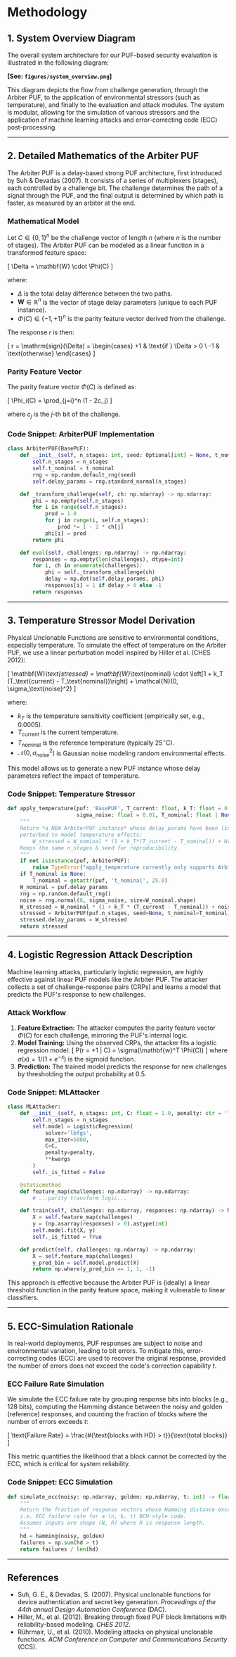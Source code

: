 # Methodology

## 1. System Overview Diagram

The overall system architecture for our PUF-based security evaluation is illustrated in the following diagram:

**[See: `figures/system_overview.png`]**

This diagram depicts the flow from challenge generation, through the Arbiter PUF, to the application of environmental stressors (such as temperature), and finally to the evaluation and attack modules. The system is modular, allowing for the simulation of various stressors and the application of machine learning attacks and error-correcting code (ECC) post-processing.

---

## 2. Detailed Mathematics of the Arbiter PUF

The Arbiter PUF is a delay-based strong PUF architecture, first introduced by Suh & Devadas (2007). It consists of a series of multiplexers (stages), each controlled by a challenge bit. The challenge determines the path of a signal through the PUF, and the final output is determined by which path is faster, as measured by an arbiter at the end.

### Mathematical Model

Let $C \in \{0,1\}^n$ be the challenge vector of length $n$ (where $n$ is the number of stages). The Arbiter PUF can be modeled as a linear function in a transformed feature space:

\[
\Delta = \mathbf{W} \cdot \Phi(C)
\]

where:
- $\Delta$ is the total delay difference between the two paths.
- $\mathbf{W} \in \mathbb{R}^n$ is the vector of stage delay parameters (unique to each PUF instance).
- $\Phi(C) \in \{-1, +1\}^n$ is the parity feature vector derived from the challenge.

The response $r$ is then:

\[
r = \mathrm{sign}(\Delta) = \begin{cases} +1 & \text{if } \Delta > 0 \\ -1 & \text{otherwise} \end{cases}
\]

### Parity Feature Vector

The parity feature vector $\Phi(C)$ is defined as:

\[
\Phi_i(C) = \prod_{j=i}^n (1 - 2c_j)
\]

where $c_j$ is the $j$-th bit of the challenge.

### Code Snippet: ArbiterPUF Implementation

```python
class ArbiterPUF(BasePUF):
    def __init__(self, n_stages: int, seed: Optional[int] = None, t_nominal: float = 25.0) -> None:
        self.n_stages = n_stages
        self.t_nominal = t_nominal
        rng = np.random.default_rng(seed)
        self.delay_params = rng.standard_normal(n_stages)

    def _transform_challenge(self, ch: np.ndarray) -> np.ndarray:
        phi = np.empty(self.n_stages)
        for i in range(self.n_stages):
            prod = 1.0
            for j in range(i, self.n_stages):
                prod *= 1 - 2 * ch[j]
            phi[i] = prod
        return phi

    def eval(self, challenges: np.ndarray) -> np.ndarray:
        responses = np.empty(len(challenges), dtype=int)
        for i, ch in enumerate(challenges):
            phi = self._transform_challenge(ch)
            delay = np.dot(self.delay_params, phi)
            responses[i] = 1 if delay > 0 else -1
        return responses
```

---

## 3. Temperature Stressor Model Derivation

Physical Unclonable Functions are sensitive to environmental conditions, especially temperature. To simulate the effect of temperature on the Arbiter PUF, we use a linear perturbation model inspired by Hiller et al. (CHES 2012):

\[
\mathbf{W}_\text{stressed} = \mathbf{W}_\text{nominal} \cdot \left[1 + k_T (T_\text{current} - T_\text{nominal})\right] + \mathcal{N}(0, \sigma_\text{noise}^2)
\]

where:
- $k_T$ is the temperature sensitivity coefficient (empirically set, e.g., $0.0005$).
- $T_\text{current}$ is the current temperature.
- $T_\text{nominal}$ is the reference temperature (typically $25^\circ$C).
- $\mathcal{N}(0, \sigma_\text{noise}^2)$ is Gaussian noise modeling random environmental effects.

This model allows us to generate a new PUF instance whose delay parameters reflect the impact of temperature.

### Code Snippet: Temperature Stressor

```python
def apply_temperature(puf: 'BasePUF', T_current: float, k_T: float = 0.0005,
                      sigma_noise: float = 0.01, T_nominal: float | None = None) -> 'BasePUF':
    """
    Return *a NEW ArbiterPUF instance* whose delay_params have been linearly
    perturbed to model temperature effects:
        W_stressed = W_nominal * (1 + k_T*(T_current - T_nominal)) + N(0, sigma_noise^2)
    Keeps the same n_stages & seed for reproducibility.
    """
    if not isinstance(puf, ArbiterPUF):
        raise TypeError("apply_temperature currently only supports ArbiterPUF.")
    if T_nominal is None:
        T_nominal = getattr(puf, 't_nominal', 25.0)
    W_nominal = puf.delay_params
    rng = np.random.default_rng()
    noise = rng.normal(0, sigma_noise, size=W_nominal.shape)
    W_stressed = W_nominal * (1 + k_T * (T_current - T_nominal)) + noise
    stressed = ArbiterPUF(puf.n_stages, seed=None, t_nominal=T_nominal)
    stressed.delay_params = W_stressed
    return stressed
```

---

## 4. Logistic Regression Attack Description

Machine learning attacks, particularly logistic regression, are highly effective against linear PUF models like the Arbiter PUF. The attacker collects a set of challenge-response pairs (CRPs) and learns a model that predicts the PUF's response to new challenges.

### Attack Workflow
1. **Feature Extraction:** The attacker computes the parity feature vector $\Phi(C)$ for each challenge, mirroring the PUF's internal logic.
2. **Model Training:** Using the observed CRPs, the attacker fits a logistic regression model:
   \[
   P(r = +1 | C) = \sigma(\mathbf{w}^T \Phi(C))
   \]
   where $\sigma(x) = 1/(1 + e^{-x})$ is the sigmoid function.
3. **Prediction:** The trained model predicts the response for new challenges by thresholding the output probability at 0.5.

### Code Snippet: MLAttacker

```python
class MLAttacker:
    def __init__(self, n_stages: int, C: float = 1.0, penalty: str = 'l2', **kwargs: Any) -> None:
        self.n_stages = n_stages
        self.model = LogisticRegression(
            solver='lbfgs',
            max_iter=5000,
            C=C,
            penalty=penalty,
            **kwargs
        )
        self._is_fitted = False

    @staticmethod
    def feature_map(challenges: np.ndarray) -> np.ndarray:
        # ...parity transform logic...

    def train(self, challenges: np.ndarray, responses: np.ndarray) -> None:
        X = self.feature_map(challenges)
        y = (np.asarray(responses) > 0).astype(int)
        self.model.fit(X, y)
        self._is_fitted = True

    def predict(self, challenges: np.ndarray) -> np.ndarray:
        X = self.feature_map(challenges)
        y_pred_bin = self.model.predict(X)
        return np.where(y_pred_bin == 1, 1, -1)
```

This approach is effective because the Arbiter PUF is (ideally) a linear threshold function in the parity feature space, making it vulnerable to linear classifiers.

---

## 5. ECC-Simulation Rationale

In real-world deployments, PUF responses are subject to noise and environmental variation, leading to bit errors. To mitigate this, error-correcting codes (ECC) are used to recover the original response, provided the number of errors does not exceed the code's correction capability $t$.

### ECC Failure Rate Simulation

We simulate the ECC failure rate by grouping response bits into blocks (e.g., 128 bits), computing the Hamming distance between the noisy and golden (reference) responses, and counting the fraction of blocks where the number of errors exceeds $t$:

\[
\text{Failure Rate} = \frac{\#\{\text{blocks with HD} > t\}}{\text{total blocks}}
\]

This metric quantifies the likelihood that a block cannot be corrected by the ECC, which is critical for system reliability.

### Code Snippet: ECC Simulation

```python
def simulate_ecc(noisy: np.ndarray, golden: np.ndarray, t: int) -> float:
    """
    Return the fraction of response vectors whose Hamming distance exceeds `t`,
    i.e. ECC failure rate for a (n, k, t) BCH-style code.
    Assumes inputs are shape (N, R) where R is response length.
    """
    hd = hamming(noisy, golden)
    failures = np.sum(hd > t)
    return failures / len(hd)
```

---

## References

- Suh, G. E., & Devadas, S. (2007). Physical unclonable functions for device authentication and secret key generation. *Proceedings of the 44th annual Design Automation Conference* (DAC).
- Hiller, M., et al. (2012). Breaking through fixed PUF block limitations with reliability-based modeling. *CHES 2012*.
- Rührmair, U., et al. (2010). Modeling attacks on physical unclonable functions. *ACM Conference on Computer and Communications Security* (CCS). 